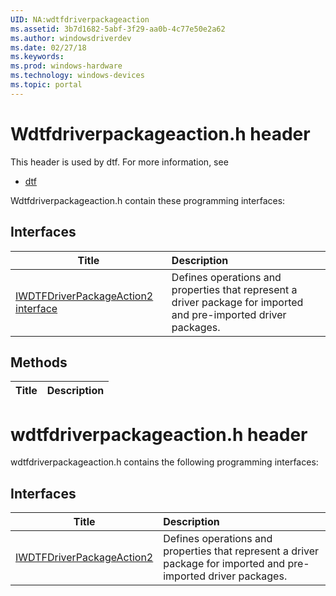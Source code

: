 ```yaml
---
UID: NA:wdtfdriverpackageaction
ms.assetid: 3b7d1682-5abf-3f29-aa0b-4c77e50e2a62
ms.author: windowsdriverdev
ms.date: 02/27/18
ms.keywords: 
ms.prod: windows-hardware
ms.technology: windows-devices
ms.topic: portal
---
```


# Wdtfdriverpackageaction.h header



This header is used by dtf. For more information, see
- [dtf](../_dtf/index.md)

Wdtfdriverpackageaction.h contain these programming interfaces:


## Interfaces

| Title   | Description   |
| ---- |:---- |
| [IWDTFDriverPackageAction2 interface](nn-wdtfdriverpackageaction-iwdtfdriverpackageaction2.md) | Defines operations and properties that represent a driver package for imported and pre-imported driver packages. |

## Methods

| Title   | Description   |
| ---- |:----

# wdtfdriverpackageaction.h header



wdtfdriverpackageaction.h contains the following programming interfaces:



## Interfaces
| Title | Description |
| ---- |:---- |
| [IWDTFDriverPackageAction2](nn-wdtfdriverpackageaction-iwdtfdriverpackageaction2.md) | Defines operations and properties that represent a driver package for imported and pre-imported driver packages. |